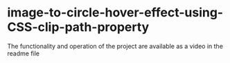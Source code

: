 # image-to-circle-hover-effect-using-CSS-clip-path-property
The functionality and operation of the project are available as a video in the readme file
